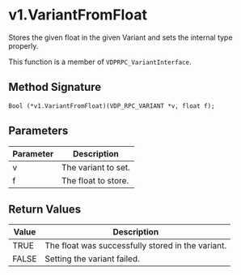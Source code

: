 # v1.VariantFromFloat

Stores the given float in the given Variant and sets the internal type properly.

This function is a member of `VDPRPC_VariantInterface`.

## Method Signature
```
Bool (*v1.VariantFromFloat)(VDP_RPC_VARIANT *v, float f);
```

## Parameters

| Parameter | Description |
| --------- | ----------- |
| v | The variant to set. |
| f | The float to store. |

## Return Values

| Value | Description |
| ----- | ----------- |
| TRUE | The float was successfully stored in the variant.|
| FALSE | Setting the variant failed. |



